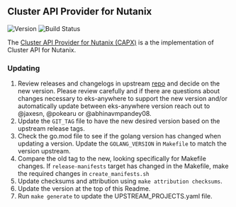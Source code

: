 ## **Cluster API Provider for Nutanix**
![Version](https://img.shields.io/badge/version-v1.5.4-blue)
![Build Status](https://codebuild.us-west-2.amazonaws.com/badges?uuid=eyJlbmNyeXB0ZWREYXRhIjoiWXJwaXpMSkhOTHpUSFU0K2IrSDlnZUFGMjdIRWIvSFNRZllHVmdURTFyRHpxOXlkSmdPTVd2YXhUSDVzY0U1ajVXUDhFRkZXYVp3ZHBhQS9jd3JUTXRNPSIsIml2UGFyYW1ldGVyU3BlYyI6IkhaaGRzVUdUQzlFY29MQ0YiLCJtYXRlcmlhbFNldFNlcmlhbCI6MX0%3D&branch=main)

The [Cluster API Provider for Nutanix (CAPX)](https://github.com/nutanix-cloud-native/cluster-api-provider-nutanix) is a the implementation of Cluster API for Nutanix.


### Updating

1. Review releases and changelogs in upstream [repo](https://github.com/nutanix-cloud-native/cluster-api-provider-nutanix) and decide on the new version.
   Please review carefully and if there are questions about changes necessary to eks-anywhere to support the new version
   and/or automatically update between eks-anywhere version reach out to @jaxesn, @pokearu or @abhinavmpandey08.
2. Update the `GIT_TAG` file to have the new desired version based on the upstream release tags.
3. Check the go.mod file to see if the golang version has changed when updating a version. Update the `GOLANG_VERSION` in `Makefile` to match the version upstream.
4. Compare the old tag to the new, looking specifically for Makefile changes. If `release-manifests` target has changed in the Makefile, make the required changes in `create_manifests.sh`
5. Update checksums and attribution using `make attribution checksums`.
6. Update the version at the top of this Readme.
7. Run `make generate` to update the UPSTREAM_PROJECTS.yaml file.
